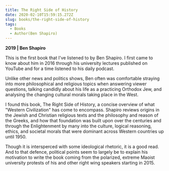 ```yaml
---
title: The Right Side of History
date: 2020-02-10T15:59:15.272Z
slug: books/the-right-side-of-history
tags:
  - Books
  - Author(Ben Shapiro)
---
```


**2019 | Ben Shapiro**

This is the first book that I've listened to by Ben Shapiro. I first came to know about him in 2016 through his university lectures published on YouTube and for a time listened to his daily podcast.

Unlike other news and politics shows, Ben often was comfortable straying into more philosophical and religious topics when answering viewer questions, talking candidly about his life as a practicing Orthodox Jew, and analysing the changing cultural morals taking place in the West.

I found this book, The Right Side of History, a concise overview of what "Western Civilization" has come to encompass. Shapiro reviews origins in the Jewish and Christian religious texts and the philosophy and reason of the Greeks, and how that foundation was built upon over the centuries and through the Enlightenment by many into the culture, logical reasoning, ethics, and societal morals that were dominant across Western countries up until 1950.

Though it is intersperced with some ideological rhetoric, it is a good read. And to that defence, political points seem to largely be to explain his motivation to write the book coming from the polarized, extreme Maoist university protests of his and other right wing speakers starting in 2015.
